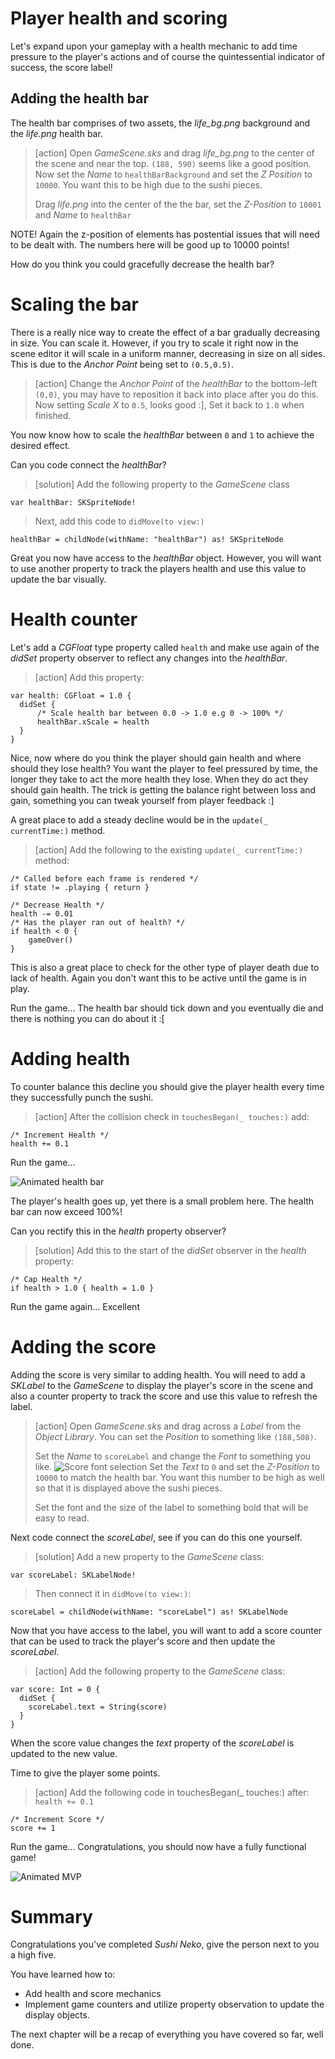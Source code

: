 # Player health and scoring

Let's expand upon your gameplay with a health mechanic to add time pressure to the player's actions and of course the quintessential indicator of success, the score label!

## Adding the health bar

The health bar comprises of two assets, the *life_bg.png* background and the *life.png* health bar.

> [action]
> Open *GameScene.sks* and drag *life_bg.png* to the center of the scene and near the top.
> `(188, 590)` seems like a good position. Now set the *Name* to `healthBarBackground` and
> set the *Z Position* to `10000`. You want this to be high due to the sushi pieces.
>
> Drag *life.png* into the center of the the bar, set the *Z-Position* to `10001` and *Name* to `healthBar`
>

NOTE! Again the z-position of elements has postential issues that will need to be dealt with. The numbers here will be good up to 10000 points! 

How do you think you could gracefully decrease the health bar?

# Scaling the bar

There is a really nice way to create the effect of a bar gradually decreasing in size.  You can scale it. However, if you
try to scale it right now in the scene editor it will scale in a uniform manner, decreasing in size on all sides. 
This is due to the *Anchor Point* being set to `(0.5,0.5)`.

> [action]
> Change the *Anchor Point* of the *healthBar* to the bottom-left `(0,0)`, you may have to reposition it back into place
> after you do this. Now setting *Scale X* to `0.5`, looks good :], Set it back to `1.0` when finished.
>

You now know how to scale the *healthBar* between `0` and `1` to achieve the desired effect.

Can you code connect the *healthBar*?

> [solution]
> Add the following property to the *GameScene* class
>
```
var healthBar: SKSpriteNode!
```
>

> Next, add this code to `didMove(to view:)`
>
```
healthBar = childNode(withName: "healthBar") as! SKSpriteNode
```
>

Great you now have access to the *healthBar* object.  However, you will want to use another property to track the players
health and use this value to update the bar visually.

# Health counter

Let's add a *CGFloat* type property called `health` and make use again of the *didSet* property observer to reflect any changes into the *healthBar*.

> [action]
> Add this property:
>
```
var health: CGFloat = 1.0 {
  didSet {    
      /* Scale health bar between 0.0 -> 1.0 e.g 0 -> 100% */
      healthBar.xScale = health
  }
}
```
>

Nice, now where do you think the player should gain health and where should they lose health?
You want the player to feel pressured by time, the longer they take to act the more health they lose.  When they do act
they should gain health.  The trick is getting the balance right between loss and gain, something you can tweak yourself
from player feedback :]

A great place to add a steady decline would be in the `update(_ currentTime:)` method.

> [action]
> Add the following to the existing `update(_ currentTime:)` method:
>
```
/* Called before each frame is rendered */
if state != .playing { return }

/* Decrease Health */
health -= 0.01
/* Has the player ran out of health? */
if health < 0 {
    gameOver()
}
```
>

This is also a great place to check for the other type of player death due to lack of health.  Again you don't want this
to be active until the game is in play.

Run the game... The health bar should tick down and you eventually die and there is nothing you can do about it :[

# Adding health

To counter balance this decline you should give the player health every time they successfully punch the sushi.

> [action]
> After the collision check in `touchesBegan(_ touches:)` add:
>
```
/* Increment Health */
health += 0.1
```
>

Run the game...

![Animated health bar](../Tutorial-Images/animated_cat_health.gif)

The player's health goes up, yet there is a small problem here.  The health bar can now exceed 100%!

Can you rectify this in the *health* property observer?

> [solution]
> Add this to the start of the *didSet* observer in the *health* property:
>
```
/* Cap Health */
if health > 1.0 { health = 1.0 }
```
>

Run the game again... Excellent

# Adding the score

Adding the score is very similar to adding health.  You will need to add a *SKLabel* to the *GameScene* to display the
player's score in the scene and also a counter property to track the score and use this value to refresh the label.

> [action]
> Open *GameScene.sks* and drag across a *Label* from the *Object Library*.
> You can set the *Position* to something like `(188,508)`.
>
> Set the *Name* to `scoreLabel` and change the *Font* to something you like.
> ![Score font selection](../Tutorial-Images/xcode_screenshot_font_selection.png)
> Set the *Text* to `0` and set the *Z-Position* to `10000` to match the health bar. You want this number to be high as
> well so that it is displayed above the sushi pieces.
>
> Set the font and the size of the label to something bold that will be easy to read. 
>

Next code connect the *scoreLabel*, see if you can do this one yourself.

> [solution]
> Add a new property to the *GameScene* class:
>
```
var scoreLabel: SKLabelNode!
```
>

> Then connect it in `didMove(to view:)`:
>
```
scoreLabel = childNode(withName: "scoreLabel") as! SKLabelNode
```
>

Now that you have access to the label, you will want to add a score counter that can be used to track the player's score
and then update the *scoreLabel*.

> [action]
> Add the following property to the *GameScene* class:
>
```
var score: Int = 0 {
  didSet {
    scoreLabel.text = String(score)
  }
}
```
>

When the score value changes the *text* property of the *scoreLabel* is updated to the new value.

Time to give the player some points.

> [action]
> Add the following code in touchesBegan(_ touches:) after: `health += 0.1`
>
```
/* Increment Score */
score += 1
```
>

Run the game...  Congratulations, you should now have a fully functional game!

![Animated MVP](../Tutorial-Images/animated_game_mvp.gif)

# Summary

Congratulations you've completed *Sushi Neko*, give the person next to you a high five.

You have learned how to:

- Add health and score mechanics
- Implement game counters and utilize property observation to update the display objects.

The next chapter will be a recap of everything you have covered so far, well done.
